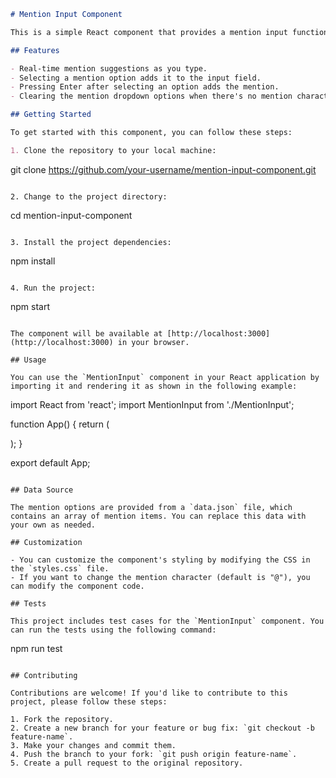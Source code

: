 ```markdown
# Mention Input Component

This is a simple React component that provides a mention input functionality similar to the @-mentions used in social media platforms like Twitter or Facebook. Users can type text in the input element, and when they type "@" symbol, a dropdown select box appears with mention options. Users can select an option, and it will be displayed in the input field.

## Features

- Real-time mention suggestions as you type.
- Selecting a mention option adds it to the input field.
- Pressing Enter after selecting an option adds the mention.
- Clearing the mention dropdown options when there's no mention character.

## Getting Started

To get started with this component, you can follow these steps:

1. Clone the repository to your local machine:

   ```
   git clone https://github.com/your-username/mention-input-component.git
   ```

2. Change to the project directory:

   ```
   cd mention-input-component
   ```

3. Install the project dependencies:

   ```
   npm install
   ```

4. Run the project:

   ```
   npm start
   ```

The component will be available at [http://localhost:3000](http://localhost:3000) in your browser.

## Usage

You can use the `MentionInput` component in your React application by importing it and rendering it as shown in the following example:

```
import React from 'react';
import MentionInput from './MentionInput';

function App() {
  return (
    <div className="App">
      <MentionInput />
    </div>
  );
}

export default App;
```

## Data Source

The mention options are provided from a `data.json` file, which contains an array of mention items. You can replace this data with your own as needed.

## Customization

- You can customize the component's styling by modifying the CSS in the `styles.css` file.
- If you want to change the mention character (default is "@"), you can modify the component code.

## Tests

This project includes test cases for the `MentionInput` component. You can run the tests using the following command:

```
npm run test
```

## Contributing

Contributions are welcome! If you'd like to contribute to this project, please follow these steps:

1. Fork the repository.
2. Create a new branch for your feature or bug fix: `git checkout -b feature-name`.
3. Make your changes and commit them.
4. Push the branch to your fork: `git push origin feature-name`.
5. Create a pull request to the original repository.
